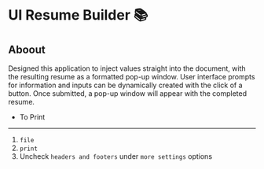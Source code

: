 # UI Resume Builder 📚

## Aboout
Designed this application to inject values straight into the document, with the resulting resume as a formatted pop-up window. User interface prompts for information and inputs can be dynamically created with the click of a button. Once submitted, a pop-up window will appear with the completed resume. 


- To Print
-----------
1. `file`
2. `print`
3. Uncheck `headers and footers` under `more settings` options
